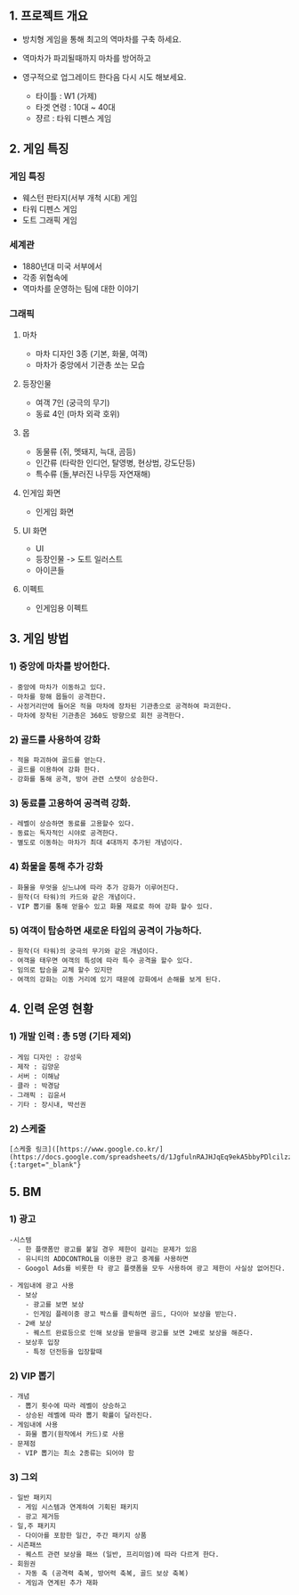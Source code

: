 ## 1. 프로젝트 개요

- 방치형 게임을 통해 최고의 역마차를 구축 하세요. 
- 역마차가 파괴될때까지 마차를 방어하고 
- 영구적으로 업그레이드 한다음 다시 시도 해보세요.  

  - 타이틀 : W1 (가제)
  - 타겟 연령 : 10대 ~ 40대 
  - 쟝르 : 타워 디펜스 게임 

## 2. 게임 특징
### 게임 특징

- 웨스턴 판타지(서부 개척 시대) 게임
- 타워 디펜스 게임
- 도트 그래픽 게임

### 세계관

- 1880년대 미국 서부에서 
- 각종 위협속에 
- 역마차를 운영하는 팀에 대한 이야기
  
### 그래픽
1) 마차
    - 마차 디자인 3종 (기본, 화물, 여객)
    - 마차가 중앙에서 기관총 쏘는 모습 

2) 등장인물 
    - 여객 7인 (궁극의 무기)
    - 동료 4인 (마차 외곽 호위)

3) 몹
    - 동물류 (쥐, 멧돼지, 늑대, 곰등)
    - 인간류 (타락한 인디언, 탈영병, 현상범, 강도단등)
    - 특수류 (돌,부러진 나무등 자연재해)

4) 인게임 화면
    - 인게임 화면  

5) UI 화면
    - UI 
    - 등장인물 -> 도트 일러스트
    - 아이콘들

6) 이펙트
    - 인게임용 이펙트

## 3. 게임 방법
### 1) 중앙에 마차를 방어한다. 
    - 중앙에 마차가 이동하고 있다. 
    - 마차를 항해 몹들이 공격한다. 
    - 사정거리안에 들어온 적을 마차에 장차된 기관총으로 공격하여 파괴한다. 
    - 마차에 장착된 기관총은 360도 방향으로 회전 공격한다. 

### 2) 골드를 사용하여 강화
    - 적을 파괴하여 골드를 얻는다. 
    - 골드를 이용하여 강화 한다. 
    - 강화를 통해 공격, 방어 관련 스탯이 상승한다.

### 3) 동료를 고용하여 공격력 강화.
    - 레벨이 상승하면 동료를 고용할수 있다.
    - 동료는 독자적인 시야로 공격한다. 
    - 별도로 이동하는 마차가 최대 4대까지 추가된 개념이다.  

### 4) 화물을 통해 추가 강화
    - 화물을 무엇을 싣느냐에 따라 추가 강화가 이루어진다.
    - 원작(더 타워)의 카드와 같은 개념이다.
    - VIP 뽑기를 통해 얻을수 있고 화물 재료로 하여 강화 할수 있다. 

### 5) 여객이 탑승하면 새로운 타입의 공격이 가능하다.
    - 원작(더 타워)의 궁극의 무기와 같은 개념이다. 
    - 여객을 태우면 여객의 특성에 따라 특수 공격을 할수 있다. 
    - 임의로 탑승을 교체 할수 있지만 
    - 여객의 강화는 이동 거리에 있기 때문에 강화에서 손해를 보게 된다. 


## 4. 인력 운영 현황
### 1) 개발 인력 : 총 5명 (기타 제외) 
    - 게임 디자인 : 강성욱
    - 제작 : 김양운
    - 서버 : 이해남
    - 클라 : 박경담
    - 그래픽 : 김윤서
    - 기타 : 장시내, 박선권

### 2) 스케줄 
    [스케줄 링크]([https://www.google.co.kr/](https://docs.google.com/spreadsheets/d/1JgfulnRAJHJqEq9ekA5bbyPDlcilzzGZodI8apAL3_M/edit#gid=1027286399)){:target="_blank"}

## 5. BM
### 1) 광고
    -시스템 
      - 한 플랫폼만 광고를 붙일 경우 제한이 걸리는 문제가 있음
      - 유니티의 ADDCONTROL을 이용한 광고 중계를 사용하면  
      - Googol Ads를 비롯한 타 광고 플랫폼을 모두 사용하여 광고 제한이 사실상 없어진다.

    - 게임내에 광고 사용 
      - 보상
        - 광고를 보면 보상
        - 인게임 플레이중 광고 박스를 클릭하면 골드, 다이아 보상을 받는다. 
      - 2배 보상
        - 퀘스트 완료등으로 인해 보상을 받을때 광고를 보면 2배로 보상을 해준다.
      - 보상후 입장
        - 특정 던전등을 입장할때 
      
### 2) VIP 뽑기
    - 개념
      - 뽑기 횟수에 따라 레벨이 상승하고 
      - 상승된 레벨에 따라 뽑기 확률이 달라진다.
    - 게임내에 사용 
      - 화물 뽑기(원작에서 카드)로 사용    
    - 문제점
      - VIP 뽑기는 최소 2종류는 되어야 함 

### 3) 그외 
    - 일반 패키지
      - 게임 시스템과 연계하여 기획된 패키지
      - 광고 제거등 
    - 일,주 패키지 
      - 다이아를 포함한 일간, 주간 패키지 상품
    - 시즌패쓰
      - 퀘스트 관련 보상을 패쓰 (일반, 프리미엄)에 따라 다르게 한다.
    - 회원권
      - 자동 축 (공격력 축복, 방어력 축복, 골드 보상 축복)
      - 게임과 연계된 추가 재화 
